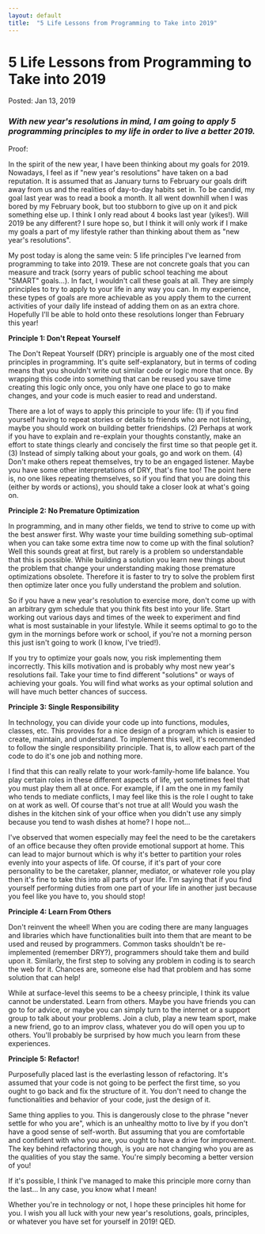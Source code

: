 ```yaml
---
layout: default
title:  "5 Life Lessons from Programming to Take into 2019"
---
```

<h1>5 Life Lessons from Programming to Take into 2019</h1>
<span class="post-meta">Posted: Jan 13, 2019</span>
<h3><i>With new year's resolutions in mind, I am going to apply 5 programming principles to my life in order to live a better 2019.</i></h3>

Proof:

In the spirit of the new year, I have been thinking about my goals for 2019. Nowadays, I feel as if "new year's resolutions" have taken on a bad reputation. It is assumed that as January turns to February our goals drift away from us and the realities of day-to-day habits set in. To be candid, my goal last year was to read a book a month. It all went downhill when I was bored by my February book, but too stubborn to give up on it and pick something else up. I think I only read about 4 books last year (yikes!). Will 2019 be any different? I sure hope so, but I think it will only work if I make my goals a part of my lifestyle rather than thinking about them as "new year's resolutions".

My post today is along the same vein: 5 life principles I've learned from programming to take into 2019. These are not concrete goals that you can measure and track (sorry years of public school teaching me about "SMART" goals...). In fact, I wouldn't call these goals at all. They are simply principles to try to apply to your life in any way you can. In my experience, these types of goals are more achievable as you apply them to the current activities of your daily life instead of adding them on as an extra chore. Hopefully I'll be able to hold onto these resolutions longer than February this year!

<strong>Principle 1: Don't Repeat Yourself</strong>

The Don't Repeat Yourself (DRY) principle is arguably one of the most cited principles in programming. It's quite self-explanatory, but in terms of coding means that you shouldn't write out similar code or logic more that once. By wrapping this code into something that can be reused you save time creating this logic only once, you only have one place to go to make changes, and your code is much easier to read and understand.

There are a lot of ways to apply this principle to your life: (1) if you find yourself having to repeat stories or details to friends who are not listening, maybe you should work on building better friendships. (2) Perhaps at work if you have to explain and re-explain your thoughts constantly, make an effort to state things clearly and concisely the first time so that people get it. (3) Instead of simply talking about your goals, go and work on them. (4) Don't make others repeat themselves, try to be an engaged listener. Maybe you have some other interpretations of DRY, that's fine too! The point here is, no one likes repeating themselves, so if you find that you are doing this (either by words or actions), you should take a closer look at what's going on.

<strong>Principle 2: No Premature Optimization</strong>

In programming, and in many other fields, we tend to strive to come up with the best answer first. Why waste your time building something sub-optimal when you can take some extra time now to come up with the final solution? Well this sounds great at first, but rarely is a problem so understandable that this is possible. While building a solution you learn new things about the problem that change your understanding making those premature optimizations obsolete. Therefore it is faster to try to solve the problem first then optimize later once you fully understand the problem and solution.

So if you have a new year's resolution to exercise more, don't come up with an arbitrary gym schedule that you think fits best into your life. Start working out various days and times of the week to experiment and find what is most sustainable in your lifestyle. While it seems optimal to go to the gym in the mornings before work or school, if you're not a morning person this just isn't going to work (I know, I've tried!).

If you try to optimize your goals now, you risk implementing them incorrectly. This kills motivation and is probably why most new year's resolutions fail. Take your time to find different "solutions" or ways of achieving your goals. You will find what works as your optimal solution and will have much better chances of success.

<strong>Principle 3: Single Responsibility</strong>

In technology, you can divide your code up into functions, modules, classes, etc. This provides for a nice design of a program which is easier to create, maintain, and understand. To implement this well, it's recommended to follow the single responsibility principle. That is, to allow each part of the code to do it's one job and nothing more.

I find that this can really relate to your work-family-home life balance. You play certain roles in these different aspects of life, yet sometimes feel that you must play them all at once. For example, if I am the one in my family who tends to mediate conflicts, I may feel like this is the role I ought to take on at work as well. Of course that's not true at all! Would you wash the dishes in the kitchen sink of your office when you didn't use any simply because you tend to wash dishes at home? I hope not...

I've observed that women especially may feel the need to be the caretakers of an office because they often provide emotional support at home. This can lead to major burnout which is why it's better to partition your roles evenly into your aspects of life. Of course, if it's part of your core personality to be the caretaker, planner, mediator, or whatever role you play then it's fine to take this into all parts of your life. I'm saying that if you find yourself performing duties from one part of your life in another just because you feel like you have to, you should stop!

<strong>Principle 4: Learn From Others</strong>

Don't reinvent the wheel! When you are coding there are many languages and libraries which have functionalities built into them that are meant to be used and reused by programmers. Common tasks shouldn't be re-implemented (remember DRY?), programmers should take them and build upon it. Similarly, the first step to solving any problem in coding is to search the web for it. Chances are, someone else had that problem and has some solution that can help!

While at surface-level this seems to be a cheesy principle, I think its value cannot be understated. Learn from others. Maybe you have friends you can go to for advice, or maybe you can simply turn to the internet or a support group to talk about your problems. Join a club, play a new team sport, make a new friend, go to an improv class, whatever you do will open you up to others. You'll probably be surprised by how much you learn from these experiences.

<strong>Principle 5: Refactor!</strong>

Purposefully placed last is the everlasting lesson of refactoring. It's assumed that your code is not going to be perfect the first time, so you ought to go back and fix the structure of it. You don't need to change the functionalities and behavior of your code, just the design of it.

Same thing applies to you. This is dangerously close to the phrase "never settle for who you are", which is an unhealthy motto to live by if you don't have a good sense of self-worth. But assuming that you are comfortable and confident with who you are, you ought to have a drive for improvement. The key behind refactoring though, is you are not changing who you are as the qualities of you stay the same. You're simply becoming a better version of you!

If it's possible, I think I've managed to make this principle more corny than the last... In any case, you know what I mean!

Whether you're in technology or not, I hope these principles hit home for you. I wish you all luck with your new year's resolutions, goals, principles, or whatever you have set for yourself in 2019! QED.
